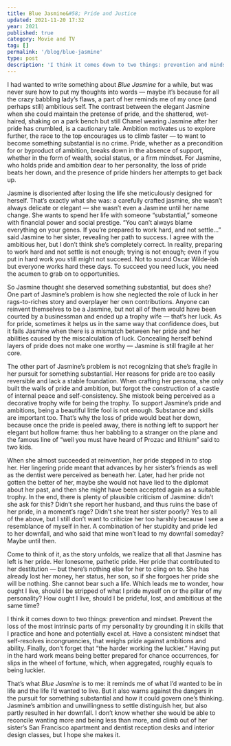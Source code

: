 ```yaml
---
title: Blue Jasmine&#58; Pride and Justice
updated: 2021-11-20 17:32
year: 2021
published: true
category: Movie and TV
tag: []
permalink: '/blog/blue-jasmine'
type: post
description: 'I think it comes down to two things: prevention and mindset. Prevent the loss of the most intrinsic parts of my personality by grounding it in skills that I practice and hone and potentially excel at. Have a consistent mindset that self-resolves incongruencies, that weighs pride against ambitions and ability. Finally, don’t forget that “the harder working the luckier.” Having put in the hard work means being better prepared for chance occurrences, for slips in the wheel of fortune, which, when aggregated, roughly equals to being luckier.'
---
```


I had wanted to write something about _Blue Jasmine_ for a while, but was never sure how to put my thoughts into words — maybe it’s because for all the crazy babbling lady’s flaws, a part of her reminds me of my once (and perhaps still) ambitious self. The contrast between the elegant Jasmine when she could maintain the pretense of pride, and the shattered, wet-haired, shaking on a park bench but still Chanel wearing Jasmine after her pride has crumbled, is a cautionary tale. Ambition motivates us to explore further, the race to the top encourages us to climb faster — to want to become something substantial is no crime. Pride, whether as a precondition for or byproduct of ambition, breaks down in the absence of support, whether in the form of wealth, social status, or a firm mindset. For Jasmine, who holds pride and ambition dear to her personality, the loss of pride beats her down, and the presence of pride hinders her attempts to get back up.

Jasmine is disoriented after losing the life she meticulously designed for herself. That’s exactly what she was: a carefully crafted jasmine, she wasn’t always delicate or elegant — she wasn’t even a Jasmine until her name change. She wants to spend her life with someone “substantial,” someone with financial power and social prestige. “You can’t always blame everything on your genes. If you’re prepared to work hard, and not settle…” said Jasmine to her sister, revealing her path to success. I agree with the ambitious her, but I don’t think she’s completely correct. In reality, preparing to work hard and not settle is not enough; trying is not enough; even if you put in hard work you still might not succeed. Not to sound Oscar Wilde-ish but everyone works hard these days. To succeed you need luck, you need the acumen to grab on to opportunities.

So Jasmine thought she deserved something substantial, but does she? One part of Jasmine’s problem is how she neglected the role of luck in her rags-to-riches story and overplayer her own contributions. Anyone can reinvent themselves to be a Jasmine, but not all of them would have been courted by a businessman and ended up a trophy wife — that’s her luck. As for pride, sometimes it helps us in the same way that confidence does, but it fails Jasmine when there is a mismatch between her pride and her abilities caused by the miscalculation of luck. Concealing herself behind layers of pride does not make one worthy — Jasmine is still fragile at her core.

The other part of Jasmine’s problem is not recognizing that she’s fragile in her pursuit for something substantial. Her reasons for pride are too easily reversible and lack a stable foundation. When crafting her persona, she only built the walls of pride and ambition, but forgot the construction of a castle of internal peace and self-consistency. She mistook being perceived as a decorative trophy wife for being the trophy. To support Jasmine’s pride and ambitions, being a beautiful little fool is not enough. Substance and skills are important too. That’s why the loss of pride would beat her down, because once the pride is peeled away, there is nothing left to support her elegant but hollow frame: thus her babbling to a stranger on the plane and the famous line of “well you must have heard of Prozac and lithium” said to two kids.

When she almost succeeded at reinvention, her pride stepped in to stop her. Her lingering pride meant that advances by her sister’s friends as well as the dentist were perceived as beneath her. Later, had her pride not gotten the better of her, maybe she would not have lied to the diplomat about her past, and then she might have been accepted again as a suitable trophy. In the end, there is plenty of plausible criticism of Jasmine: didn’t she ask for this? Didn’t she report her husband, and thus ruins the base of her pride, in a moment’s rage? Didn't she treat her sister poorly? Yes to all of the above, but I still don’t want to criticize her too harshly because I see a resemblance of myself in her. A combination of her stupidity and pride led to her downfall, and who said that mine won’t lead to my downfall someday? Maybe until then.

Come to think of it, as the story unfolds, we realize that all that Jasmine has left is her pride. Her lonesome, pathetic pride. Her pride that contributed to her destitution — but there’s nothing else for her to cling on to. She has already lost her money, her status, her son, so if she forgoes her pride she will be nothing. She cannot bear such a life. Which leads me to wonder, how ought I live, should I be stripped of what I pride myself on or the pillar of my personality? How ought I live, should I be prideful, lost, and ambitious at the same time?

I think it comes down to two things: prevention and mindset. Prevent the loss of the most intrinsic parts of my personality by grounding it in skills that I practice and hone and potentially excel at. Have a consistent mindset that self-resolves incongruencies, that weighs pride against ambitions and ability. Finally, don’t forget that “the harder working the luckier.” Having put in the hard work means being better prepared for chance occurrences, for slips in the wheel of fortune, which, when aggregated, roughly equals to being luckier.

That’s what _Blue Jasmine_ is to me: it reminds me of what I’d wanted to be in life and the life I’d wanted to live. But it also warns against the dangers in the pursuit for something substantial and how it could govern one’s thinking. Jasmine’s ambition and unwillingness to settle distinguish her, but also partly resulted in her downfall. I don’t know whether she would be able to reconcile wanting more and being less than more, and climb out of her sister’s San Francisco apartment and dentist reception desks and interior design classes, but I hope she makes it.
